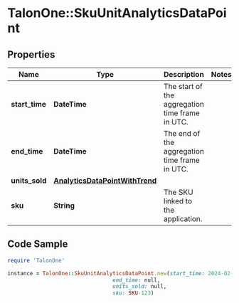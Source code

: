# TalonOne::SkuUnitAnalyticsDataPoint

## Properties

Name | Type | Description | Notes
------------ | ------------- | ------------- | -------------
**start_time** | **DateTime** | The start of the aggregation time frame in UTC. | 
**end_time** | **DateTime** | The end of the aggregation time frame in UTC. | 
**units_sold** | [**AnalyticsDataPointWithTrend**](AnalyticsDataPointWithTrend.md) |  | 
**sku** | **String** | The SKU linked to the application. | 

## Code Sample

```ruby
require 'TalonOne'

instance = TalonOne::SkuUnitAnalyticsDataPoint.new(start_time: 2024-02-01T00:00Z,
                                 end_time: null,
                                 units_sold: null,
                                 sku: SKU-123)
```


